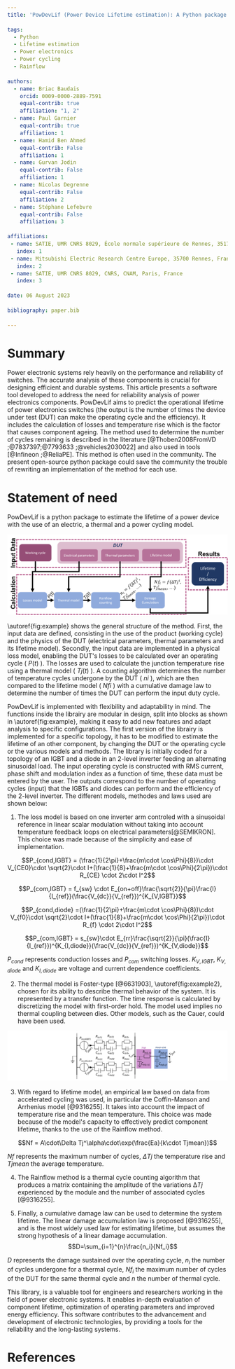 ```yaml
---
title: 'PowDevLif (Power Device Lifetime estimation): A Python package to estimate lifetime of power electronic components.'

tags:
  - Python
  - Lifetime estimation
  - Power electronics
  - Power cycling
  - Rainflow
  
authors:
  - name: Briac Baudais 
    orcid: 0009-0000-2889-7591
    equal-contrib: true
    affiliation: "1, 2"
  - name: Paul Garnier
    equal-contrib: true
    affiliation: 1
  - name: Hamid Ben Ahmed
    equal-contrib: False
    affiliation: 1
  - name: Gurvan Jodin
    equal-contrib: False
    affiliation: 1
  - name: Nicolas Degrenne
    equal-contrib: False
    affiliation: 2
  - name: Stéphane Lefebvre
    equal-contrib: False
    affiliation: 3

affiliations:
 - name: SATIE, UMR CNRS 8029, École normale supérieure de Rennes, 35170 Bruz, France
   index: 1
 - name: Mitsubishi Electric Research Centre Europe, 35700 Rennes, France 
   index: 2
 - name: SATIE, UMR CNRS 8029, CNRS, CNAM, Paris, France
   index: 3

date: 06 August 2023

bibliography: paper.bib

---
```


# Summary
Power electronic systems rely heavily on the performance and reliability of switches. 
The accurate analysis of these components is crucial for designing efficient and durable systems. 
This article presents a software tool developed to address the need for reliability analysis of power electronics components.
PowDevLif aims to predict the operational lifetime of power electronics switches (the output is the number of times the device under test (DUT) can make the operating cycle and the efficiency).
It includes the calculation of losses and temperature rise 
which is the factor that causes component ageing.
The method used to determine the number of cycles remaining is described in the literature [@Thoben2008FromVD ;@7837397;@7793633 ;@vehicles2030022] and also used in tools [@Infineon ;@ReliaPE].
This method is often used in the community. The present open-source python package could save the community the trouble of rewriting an implementation of the method for each use.

# Statement of need
PowDevLif is a python package to estimate the lifetime of a power device with the use of an electric, a thermal and a power cycling model.

![PowDevRUL methode for lifetime prediction of an IGBT device.\label{fig:example}](WorkingDiagram.png)

\autoref{fig:example} shows the general structure of the method. First, the input data are defined, consisting in the use of the product (working cycle) and the physics of the DUT (electrical parameters, thermal parameters and its lifetime model). Secondly, the input data are implemented in a physical loss model, enabling the DUT's losses to be calculated over an operating cycle ( $P(t)$ ). The losses are used to calculate the junction temperature rise using a thermal model ( $Tj(t)$ ). A counting algorithm determines the number of temperature cycles undergone by the DUT ( $ni$ ), which are then compared to the lifetime model ( $Nfi$ ) with a cumulative damage law to determine the number of times the DUT can perform the input duty cycle.

PowDevLif is implemented with flexibility and adaptability in mind. The functions inside the librairy are modular in design,
split into blocks as shown in \autoref{fig:example}, making it easy to add new features and adapt 
analysis to specific configurations. The first version of the librairy is implemented for a specific topology, it has
to be modified to estimate the lifetime of an other component, by changing the DUT or the operating cycle or the various models and methods.
The library is initially coded for a topology of an IGBT and a diode in an 2-level inverter feeding an alternating sinusoidal load. 
The input operating cycle is constructed with RMS current, phase shift and modulation index as a function of time, these data must be entered by the user.
The outputs correspond to the number of operating cycles (input) that the IGBTs and diodes can perform and the efficiency of the 2-level inverter.
The different models, methodes and laws used are shown below:

1. The loss model is based on one inverter arm controled with a sinusoidal 
reference in linear scalar modulation without taking into account temperature 
feedback loops on electrical parameters[@SEMIKRON]. This choice was made because 
of the simplicity and ease of implementation.


$$P_{cond,IGBT} = (\frac{1}{2\pi}+\frac{m\cdot \cos\Phi}{8})\cdot V_{CE0}\cdot \sqrt{2}\cdot I+(\frac{1}{8}+\frac{m\cdot \cos\Phi}{2\pi})\cdot R_{CE} \cdot 2\cdot I^2$$

$$P_{com,IGBT} = f_{sw} \cdot E_{on+off}\frac{\sqrt{2}}{\pi}\frac{I}{I_{ref}}(\frac{V_{dc}}{V_{ref}})^{K_{V,IGBT}}$$

$$P_{cond,diode} =(\frac{1}{2\pi}+\frac{m\cdot \cos\Phi}{8})\cdot V_{f0}\cdot \sqrt{2}\cdot I+(\frac{1}{8}+\frac{m\cdot \cos\Phi}{2\pi})\cdot R_{f} \cdot 2\cdot I^2$$

$$P_{com,IGBT} = s_{sw}\cdot E_{rr}\frac{\sqrt{2}}{\pi}(\frac{I}{I_{ref}})^{K_{I,diode}}(\frac{V_{dc}}{V_{ref}})^{K_{V,diode}}$$

$P_{cond}$ represents conduction losses and $P_{com}$ switching losses. $K_{V,IGBT}$, $K_{V,diode}$ and $K_{I,diode}$ are voltage and current dependence coefficients.

2. The thermal model is Foster-type  [@6631903], \autoref{fig:example2}, chosen for its ability to describe 
thermal behavior of the system. It is represented by a transfer function.
The time response is calculated by discretizing the model with first-order hold.
The model used implies no thermal coupling between dies. Other models, such as the Cauer, 
could have been used.

![Thermal model implemented in PowDevLif.\label{fig:example2}](ThermalModel.png)

3. With regard to lifetime model, an empirical law based on data from accelerated cycling was used, 
in particular the Coffin-Manson and Arrhenius model [@9316255].
It takes into account the impact of temperature rise and the mean temperature. This choice was 
made because of the model's capacity to effectively predict component lifetime, thanks to the use of the Rainflow method.

$$Nf = A\cdot\Delta Tj^\alpha\cdot\exp(\frac{Ea}{k\cdot Tjmean})$$

$Nf$ represents the maximum number of cycles, $\Delta Tj$ the temperature rise and $Tjmean$ the average temperature. 

4. The Rainflow method is a thermal cycle counting algorithm that produces 
a matrix containing the amplitude of the variations $∆Tj$ experienced 
by the module and the number of associated cycles [@9316255].

5. Finally, a cumulative damage law can be used to determine the
system lifetime. The linear damage accumulation law
is proposed [@9316255], and is the most widely used law for estimating
lifetime, but assumes the strong hypothesis of a linear
 damage accumulation.
$$D=\sum_{i=1}^{n}\frac{n_i}{Nf_i}$$

$D$ represents the damage sustained over the operating cycle, $n_i$ the number of cycles undergone for a thermal cycle, $Nf_i$ the maximum number of cycles of the DUT for the same thermal cycle and $n$ the number of thermal cycle. 

This library, is a valuable tool for engineers and researchers working in the field of power electronic systems. 
It enables in-depth evaluation of component lifetime, optimization of operating parameters and improved energy efficiency. 
This software contributes to the advancement and development of electronic technologies, 
by providing a tools for the reliability and the long-lasting systems.

# References
